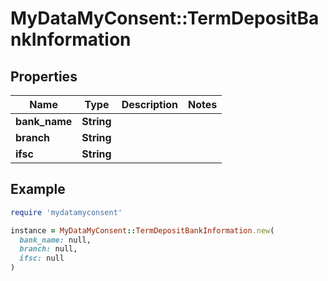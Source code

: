 # MyDataMyConsent::TermDepositBankInformation

## Properties

| Name | Type | Description | Notes |
| ---- | ---- | ----------- | ----- |
| **bank_name** | **String** |  |  |
| **branch** | **String** |  |  |
| **ifsc** | **String** |  |  |

## Example

```ruby
require 'mydatamyconsent'

instance = MyDataMyConsent::TermDepositBankInformation.new(
  bank_name: null,
  branch: null,
  ifsc: null
)
```

